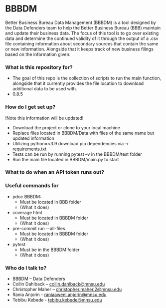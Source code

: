 
# BBBDM #


Better Business Bureau Data Management (BBBDM) is a tool designed by the Data Defenders team to help the Better Business Bureau (BBB) maintain and update their business data. The focus of this tool is to go over existing data and determine the continued validity of it through the output of a .csv file containing information about secondary sources that contain the same or new information. Alongside that it keeps track of new business filings based on the information given.


### What is this repository for? ###

* The goal of this repo is the collection of scripts to run the main function, alongside that it currently provides the file location to download additional data to be used with.
* 0.8.5

### How do I get set up? ###

!Note this information will be updated!

* Download the project or clone to your local machine
* Replace files located in BBBDM/Data with files of the same name but updated information
* Utilizing python=<3.9 download pip dependencies via –r requirements.txt
* Tests can be run by running pytest –v in the BBBDM/test folder
* Run the main file located in BBBDM/main.py to start

### What to do when an API token runs out?


### Useful commands for 

* pdoc BBBDM:
  * Must be located in BBB folder
  * (What it does)
* coverage html
  * Must be located in BBBDM folder
  * (What it does)
* pre-commit run --all-files
  * Must be located in BBBDM folder
  * (What it does)
* pytest
  * Must be in the BBBDM folder
  * (What it does)

### Who do I talk to? ###

* BBBDM – Data Defenders
* Collin Dahlback – collin.dahlback@mnsu.edu
* Christopher Maher – christopher.maher.2@mnsu.edu
* Rania Anjorin     - raniaaweni.anjorin@mnsu.edu
* Tebibu Kebede     - tebibu.kebede@mnsu.edu 

